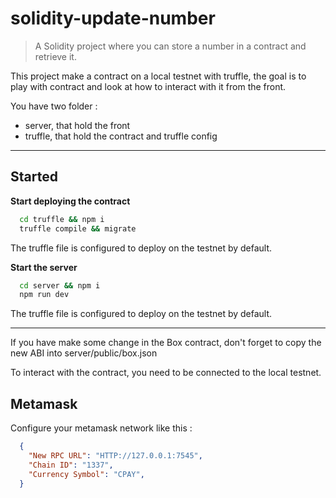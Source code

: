 # solidity-update-number

> A Solidity project where you can store a number in a contract and retrieve it.

This project make a contract on a local testnet with truffle, the goal is to play with contract and look at how to interact with it from the front.

You have two folder : 

  - server, that hold the front 
  - truffle, that hold the contract and truffle config

<hr/>

## Started

**Start deploying the contract**
```bash
  cd truffle && npm i 
  truffle compile && migrate
```
The truffle file is configured to deploy on the testnet by default.

**Start the server**
```bash
  cd server && npm i 
  npm run dev
```
The truffle file is configured to deploy on the testnet by default.

<hr/>

If you have make some change in the Box contract, don't forget to copy the new ABI into server/public/box.json

To interact with the contract, you need to be connected to the local testnet.

## Metamask

Configure your metamask network like this : 
```json
  {
    "New RPC URL": "HTTP://127.0.0.1:7545",
    "Chain ID": "1337",
    "Currency Symbol": "CPAY",
  }
````
